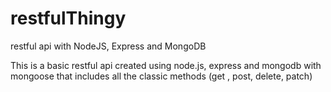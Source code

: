 # restfulThingy
restful api with NodeJS, Express and MongoDB

This is a basic restful api created using node.js, express and mongodb with mongoose that includes all the classic methods (get , post, delete, patch)